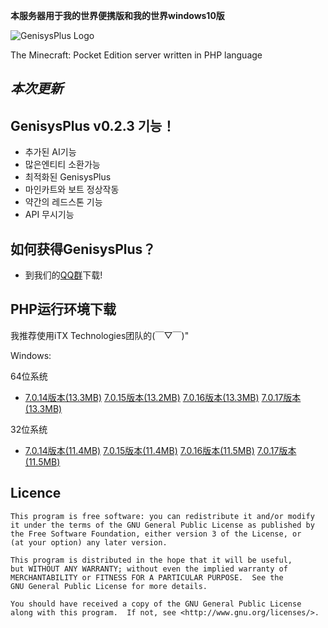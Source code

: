 __本服务器用于我的世界便携版和我的世界windows10版__

![GenisysPlus Logo](https://raw.githubusercontent.com/Tcanw/GenisysPlus/master/image/Logo.png)

The Minecraft: Pocket Edition server written in PHP language 



_本次更新_
-----------

GenisysPlus v0.2.3 기능！
----------------------------
* 추가된 AI기능
* 많은엔티티 소환가능
* 최적화된 GenisysPlus
* 마인카트와 보트 정상작동
* 약간의 레드스톤 기능
* API 무시기능

如何获得GenisysPlus？
-------------
* 到我们的[QQ群](https://jq.qq.com/?_wv=1027&k=4B7YTUm)下载!


PHP运行环境下载
-------------
我推荐使用iTX Technologies团队的(￣▽￣)"

Windows:

 64位系统
 
* [7.0.14版本(13.3MB)](https://storage.googleapis.com/itx-technologies-141911.appspot.com/php_for_genisys%2Fphp_windows_x64_7.0.14.zip)	      [7.0.15版本(13.2MB)](https://storage.googleapis.com/itx-technologies-141911.appspot.com/php_for_genisys%2Fphp_windows_x64_7.0.15.zip)	      [7.0.16版本(13.3MB)](https://storage.googleapis.com/itx-technologies-141911.appspot.com/php_for_genisys%2Fphp_windows_x64_7.0.16.zip)	      [7.0.17版本(13.3MB)](https://storage.googleapis.com/itx-technologies-141911.appspot.com/php_for_genisys%2Fphp_windows_x64_7.0.17.zip)

 32位系统
 
* [7.0.14版本(11.4MB)](https://storage.googleapis.com/itx-technologies-141911.appspot.com/php_for_genisys%2Fphp_windows_x86_7.0.14.zip)	      [7.0.15版本(11.4MB)](https://storage.googleapis.com/itx-technologies-141911.appspot.com/php_for_genisys%2Fphp_windows_x86_7.0.15.zip)	      [7.0.16版本(11.5MB)](https://storage.googleapis.com/itx-technologies-141911.appspot.com/php_for_genisys%2Fphp_windows_x86_7.0.16.zip)	      [7.0.17版本(11.5MB)](https://storage.googleapis.com/itx-technologies-141911.appspot.com/php_for_genisys%2Fphp_windows_x86_7.0.17.zip)

Licence
-------------
	This program is free software: you can redistribute it and/or modify
	it under the terms of the GNU General Public License as published by
	the Free Software Foundation, either version 3 of the License, or
	(at your option) any later version.

	This program is distributed in the hope that it will be useful,
	but WITHOUT ANY WARRANTY; without even the implied warranty of
	MERCHANTABILITY or FITNESS FOR A PARTICULAR PURPOSE.  See the
	GNU General Public License for more details.

	You should have received a copy of the GNU General Public License
	along with this program.  If not, see <http://www.gnu.org/licenses/>.
